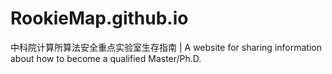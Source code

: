 # RookieMap.github.io
中科院计算所算法安全重点实验室生存指南 | A website for sharing information about how to become a qualified Master/Ph.D.
